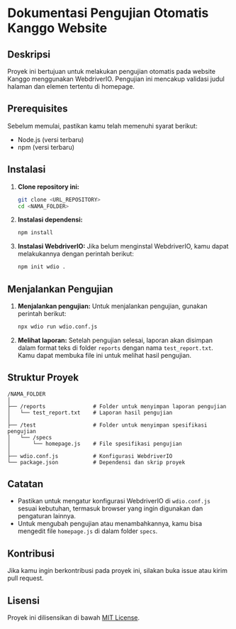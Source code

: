 # Dokumentasi Pengujian Otomatis Kanggo Website

## Deskripsi

Proyek ini bertujuan untuk melakukan pengujian otomatis pada website Kanggo menggunakan WebdriverIO. Pengujian ini mencakup validasi judul halaman dan elemen tertentu di homepage.

## Prerequisites

Sebelum memulai, pastikan kamu telah memenuhi syarat berikut:

- Node.js (versi terbaru)
- npm (versi terbaru)

## Instalasi

1. **Clone repository ini:**
   ```bash
   git clone <URL_REPOSITORY>
   cd <NAMA_FOLDER>
   ```

2. **Instalasi dependensi:**
   ```bash
   npm install
   ```

3. **Instalasi WebdriverIO:**
   Jika belum menginstal WebdriverIO, kamu dapat melakukannya dengan perintah berikut:
   ```bash
   npm init wdio .
   ```

## Menjalankan Pengujian

1. **Menjalankan pengujian:**
   Untuk menjalankan pengujian, gunakan perintah berikut:
   ```bash
   npx wdio run wdio.conf.js
   ```

2. **Melihat laporan:**
   Setelah pengujian selesai, laporan akan disimpan dalam format teks di folder `reports` dengan nama `test_report.txt`. Kamu dapat membuka file ini untuk melihat hasil pengujian.

## Struktur Proyek

```
/NAMA_FOLDER
│
├── /reports               # Folder untuk menyimpan laporan pengujian
│   └── test_report.txt    # Laporan hasil pengujian
│
├── /test                  # Folder untuk menyimpan spesifikasi pengujian
│   └── /specs
│       └── homepage.js    # File spesifikasi pengujian
│
├── wdio.conf.js           # Konfigurasi WebdriverIO
└── package.json           # Dependensi dan skrip proyek
```

## Catatan

- Pastikan untuk mengatur konfigurasi WebdriverIO di `wdio.conf.js` sesuai kebutuhan, termasuk browser yang ingin digunakan dan pengaturan lainnya.
- Untuk mengubah pengujian atau menambahkannya, kamu bisa mengedit file `homepage.js` di dalam folder `specs`.

## Kontribusi

Jika kamu ingin berkontribusi pada proyek ini, silakan buka issue atau kirim pull request.

## Lisensi

Proyek ini dilisensikan di bawah [MIT License](LICENSE).
